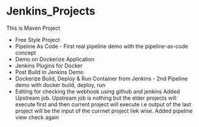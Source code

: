 # Jenkins_Projects

This is Maven Project

- Free Style Project
- Pipeline As Code - First real pipeline demo with the pipeline-as-code concept
- Demo on Dockerize Application
- Jenkins Plugins for Docker
- Post Build in Jenkins Demo
- Dockerize Build, Deploy & Run Container from Jenkins - 2nd Pipeline demo with docker build, deploy, run
- Editing for checking the webhook using github and jenkins
Added Upstream job. Upstream job is nothing but the elder projects will execute first and then current project will execute i.e output of the last project will be the input of the currnet project liek wise.
Added pipeline view
check again
